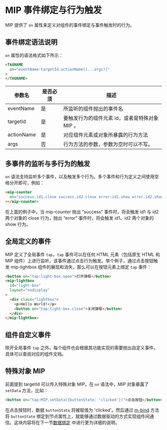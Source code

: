 # MIP 事件绑定与行为触发

MIP 提供了 `on` 属性来定义对组件的事件绑定与事件触发时的行为。

## 事件绑定语法说明

`on` 属性的语法格式如下所示：

```html
<TAGNAME
  on="eventName:targetId.actionName[(...args)]"
>
</TAGNAME>
```

|参数名|是否必须|描述|
|-----|-------|----|
|eventName   |是|所监听的组件抛出的事件名|
|targetId    |是|要触发行为的组件元素 id，或者是特殊对象 MIP 。|
|actionName  |是|对应组件元素或对象所暴露的行为方法|
|args        |否|行为方法的参数，参数为空时可以不写。|

## 多事件的监听与多行为的触发

`on` 语法支持监听多个事件，以及触发多个行为。多个事件和行为定义之间使用空格分开即可，例如：

```html
<mip-counter
  on="success:id1.close success.id2.close error:id1.show error.id2.show"
></mip-counter>
```

在上面的例子中，当 mip-counter 抛出 “success” 事件时，将会触发 id1 与 id2 两个对象的 close 行为，抛出 “error” 事件时，将会触发 id1、id2 两个对象的 show 行为。

## 全局定义的事件

MIP 定义了全局事件 `tap`，`tap` 事件可以在任何 HTML 元素（包括原生 HTML 和 MIP 组件）上进行监听，该事件通过点击行为触发。举个例子，通过点击按钮触发 mip-lightbox 组件的展现和消失，那么可以在按钮元素上绑定 `tap` 事件：

```html
<button on="tap:light-box.open">打开弹框</button>
<mip-lightbox
  id="light-box"
  layout="nodisplay"
>
  <div class="lightbox">
    <p>Hello World!</p>
    <button on="tap:light-box.close">关闭弹框</button>
  </div>
</mip-lightbox>
```

## 组件自定义事件

除开全局事件 `tap` 之外，每个组件也会根据其功能实现的需要抛出自定义事件。具体可以查阅对应的组件文档。

## 特殊对象 MIP

前面提到 targetId 可以传入特殊对象 MIP。在 `on` 语法中，MIP 对象暴露了 `setData` 方法，比如：

```html
<button on="tap:MIP.setData({buttonState: 'clicked'})">点击按钮</button>
```

在点击按钮时，数据 `buttonState` 将被赋值为 'clicked'。然后通过 [m-bind](./data-binding/mip-bind.md) 方法将 `buttonState` 绑定到节点属性上，就能够通过数据驱动的方式实现组件间通信。这块内容将在下一节[数据绑定](./data-binding/mip-bind.md) 中进行更为详细的说明。
